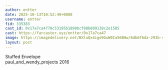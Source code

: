 ```yaml
---
author: entter
date: 2025-10-13T10:52:49+0000
username: entter
fid: 335383
cast_id: 0x17a7ca4778c53195b1890bcf88b809138c2e1585
cast: https://farcaster.xyz/entter/0x17a7ca47
image: https://imagedelivery.net/BXluQx4ige9GuW0Ia56BHw/6db6f6da-293b-4303-77b6-cc59ffc72200/original
layout: post
---
```

Stuffed Envelope   
paul_and_wendy_projects 2016  

<img src='https://imagedelivery.net/BXluQx4ige9GuW0Ia56BHw/6db6f6da-293b-4303-77b6-cc59ffc72200/original' alt='' referrerpolicy='no-referrer'/>